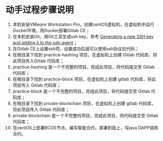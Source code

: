 # 动手过程步骤说明

1. 本机安装VMware Workstation Pro，创建centOS虚拟机，在虚拟机中运行Docker环境，用Docker部署Gitlab CE；
2. 在本机安装Git，用Git工具生成ssh key，参考 [Generating a new SSH key and adding it to the ssh-agent](https://help.github.com/en/articles/generating-a-new-ssh-key-and-adding-it-to-the-ssh-agent)；
3. 在Gitlab CE上设置ssh项，设置成功后就可以使用ssh协议拉代码；
4. 在根目录下找到 practice-hashing 项目，在虚拟机上创建 Gitlab 代码库，将此项目传入Gitlab 代码库；
5. practice-hashing 是一个不完整的项目，完成此项目，将代码提交至 Gitlab 代码库；
6. 在根目录下找到 practice-block 项目，在虚拟机上创建 gitlab 代码库，将此项目传入 Gitlab 代码库；
7. practice-block 是一个不完整的项目，完成此项目，将代码提交至 Gitlab 代码库；
8. 在根目录下找到 private-blockchain 项目，在虚拟机上创建 gitlab 代码库，将此项目传入 Gitlab 代码库；
9. private-blockchain 是一个不完整的项目，完成此项目，将代码提交至 Gitlab 代码库；
10. 在centOS上部署BCOS节点，编写智能合约，部署到链上，写java DAPP调用合约。

